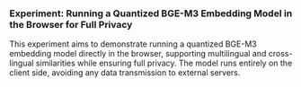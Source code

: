 ### Experiment: Running a Quantized BGE-M3 Embedding Model in the Browser for Full Privacy

This experiment aims to demonstrate running a quantized BGE-M3 embedding model directly in the browser, supporting multilingual and cross-lingual similarities while ensuring full privacy. The model runs entirely on the client side, avoiding any data transmission to external servers.

